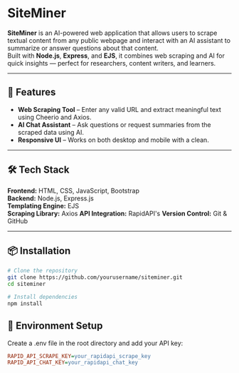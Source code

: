# SiteMiner

**SiteMiner** is an AI-powered web application that allows users to scrape textual content from any public webpage and interact with an AI assistant to summarize or answer questions about that content.  
Built with **Node.js**, **Express**, and **EJS**, it combines web scraping and AI for quick insights — perfect for researchers, content writers, and learners.

---

## 🚀 Features

- **Web Scraping Tool** – Enter any valid URL and extract meaningful text using Cheerio and Axios.
- **AI Chat Assistant** – Ask questions or request summaries from the scraped data using AI.
- **Responsive UI** – Works on both desktop and mobile with a clean.

---

## 🛠️ Tech Stack

**Frontend:** HTML, CSS, JavaScript, Bootstrap  
**Backend:** Node.js, Express.js  
**Templating Engine:** EJS  
**Scraping Library:** Axios
**API Integration:** RapidAPI's
**Version Control:** Git & GitHub  

---

## 📦 Installation

```bash
# Clone the repository
git clone https://github.com/yourusername/siteminer.git
cd siteminer

# Install dependencies
npm install
```
## 🔐 Environment Setup
Create a .env file in the root directory and add your API key:
```ini
RAPID_API_SCRAPE_KEY=your_rapidapi_scrape_key
RAPID_API_CHAT_KEY=your_rapidapi_chat_key
```
